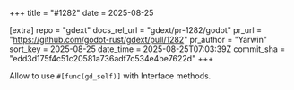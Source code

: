 +++
title = "#1282"
date = 2025-08-25

[extra]
repo = "gdext"
docs_rel_url = "gdext/pr-1282/godot"
pr_url = "https://github.com/godot-rust/gdext/pull/1282"
pr_author = "Yarwin"
sort_key = 2025-08-25
date_time = 2025-08-25T07:03:39Z
commit_sha = "edd3d175f4c51c20581a736adf7c534e4be7622d"
+++

Allow to use `#[func(gd_self)]` with Interface methods.
